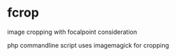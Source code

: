 # fcrop
image cropping with focalpoint consideration

php commandline script uses imagemagick for cropping
